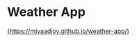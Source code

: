 # Weather App
[(https://miyaadjoy.github.io/weather-app/)](https://miyaadjoy.github.io/weather-app/)
